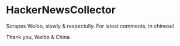 # HackerNewsCollector
Scrapes Weibo, slowly & respectully.
For latest comments, in chinese! 

Thank you, Weibo & China